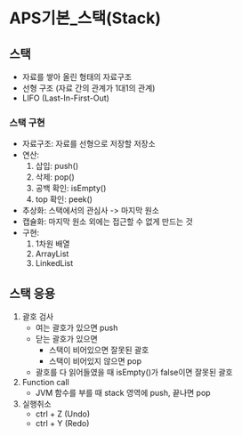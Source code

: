 # APS기본_스택(Stack)

## 스택
* 자료를 쌓아 올린 형태의 자료구조
* 선형 구조 (자료 간의 관계가 1대1의 관계)
* LIFO (Last-In-First-Out)

### 스택 구현
* 자료구조: 자료를 선형으로 저장할 저장소
* 연산: 
    1. 삽입: push()
    2. 삭제: pop()
    3. 공백 확인: isEmpty()
    4. top 확인: peek()
* 추상화: 스택에서의 관심사 -> 마지막 원소
* 캡슐화: 마지막 원소 외에는 접근할 수 없게 만드는 것
* 구현:
    1. 1차원 배열
    2. ArrayList
    3. LinkedList


## 스택 응용
1. 괄호 검사
    - 여는 괄호가 있으면 push
    - 닫는 괄호가 있으면
        - 스택이 비어있으면 잘못된 괄호
        - 스택이 비어있지 않으면 pop
    - 괄호를 다 읽어들였을 때 isEmpty()가 false이면 잘못된 괄호
2. Function call
    - JVM 함수를 부를 때 stack 영역에 push, 끝나면 pop
3. 실행취소
    - ctrl + Z (Undo)
    - ctrl + Y (Redo)